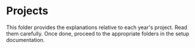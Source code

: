 # Projects

This folder provides the explanations relative to each year's project. Read them carefully. 
Once done, proceed to the appropriate folders in the setup documentation.